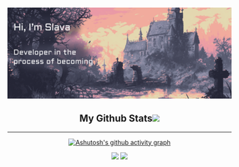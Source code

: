 <html lang="en">  
<head>  
    <meta charset="UTF-8">  
    <meta name="viewport" content="width=device-width, initial-scale=1.0">
    <link rel="stylesheet" href="./assets/styles.css">  
</head>  
<body>

![](./assets/004.png)

<h2 align="center">
	My Github Stats<img src="https://media.giphy.com/media/VgCDAzcKvsR6OM0uWg/giphy.gif" width="50">
</h2>


---

<div align="center">

[![Ashutosh's github activity graph](https://github-readme-activity-graph.vercel.app/graph?username=SlavaKuntsov&theme=dracula&days=60)](https://github.com/ashutosh00710/github-readme-activity-graph)

<img src="https://github-readme-stats.vercel.app/api/top-langs/?username=SlavaKuntsov&theme=dracula&layout=compact">

<img src="https://github-readme-stats.vercel.app/api?username=SlavaKuntsov&show_icons=true&theme=dracula">

</div>  
  
</body>  
</html>
